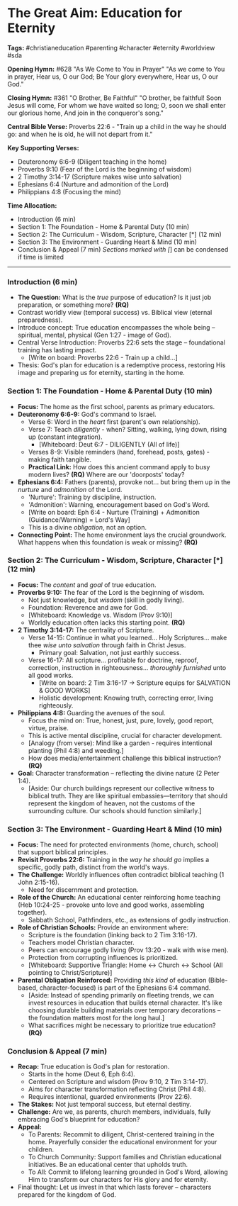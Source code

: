# The Great Aim: Education for Eternity

**Tags:** #christianeducation #parenting #character #eternity #worldview #sda

**Opening Hymn:** #628 "As We Come to You in Prayer"
"As we come to You in prayer, Hear us, O our God; Be Your glory everywhere, Hear us, O our God."

**Closing Hymn:** #361 "O Brother, Be Faithful"
"O brother, be faithful! Soon Jesus will come, For whom we have waited so long; O, soon we shall enter our glorious home, And join in the conqueror's song."

**Central Bible Verse:** Proverbs 22:6 - "Train up a child in the way he should go: and when he is old, he will not depart from it."

**Key Supporting Verses:**
*   Deuteronomy 6:6-9 (Diligent teaching in the home)
*   Proverbs 9:10 (Fear of the Lord is the beginning of wisdom)
*   2 Timothy 3:14-17 (Scripture makes wise unto salvation)
*   Ephesians 6:4 (Nurture and admonition of the Lord)
*   Philippians 4:8 (Focusing the mind)

**Time Allocation:**
- Introduction (6 min)
- Section 1: The Foundation - Home & Parental Duty (10 min)
- Section 2: The Curriculum - Wisdom, Scripture, Character [*] (12 min)
- Section 3: The Environment - Guarding Heart & Mind (10 min)
- Conclusion & Appeal (7 min)
*Sections marked with [*] can be condensed if time is limited

---

### Introduction (6 min)

-   **The Question:** What is the *true* purpose of education? Is it just job preparation, or something more? **(RQ)**
-   Contrast worldly view (temporal success) vs. Biblical view (eternal preparedness).
-   Introduce concept: True education encompasses the whole being – spiritual, mental, physical (Gen 1:27 - image of God).
-   Central Verse Introduction: Proverbs 22:6 sets the stage – foundational training has lasting impact.
    -   [Write on board: Proverbs 22:6 - Train up a child...]
-   Thesis: God's plan for education is a redemptive process, restoring His image and preparing us for eternity, starting in the home.

### Section 1: The Foundation - Home & Parental Duty (10 min)

-   **Focus:** The home as the first school, parents as primary educators.
-   **Deuteronomy 6:6-9:** God's command to Israel.
    -   Verse 6: Word in the *heart* first (parent's own relationship).
    -   Verse 7: Teach *diligently* - when? Sitting, walking, lying down, rising up (constant integration).
        -   [Whiteboard: Deut 6:7 - DILIGENTLY (All of life)]
    -   Verses 8-9: Visible reminders (hand, forehead, posts, gates) - making faith tangible.
    -   **Practical Link:** How does this ancient command apply to busy modern lives? **(RQ)** Where are our 'doorposts' today?
-   **Ephesians 6:4:** Fathers (parents), provoke not... but bring them up in the *nurture* and *admonition* of the Lord.
    -   'Nurture': Training by discipline, instruction.
    -   'Admonition': Warning, encouragement based on God's Word.
    -   [Write on board: Eph 6:4 - Nurture (Training) + Admonition (Guidance/Warning) = Lord's Way]
    -   This is a divine *obligation*, not an option.
-   **Connecting Point:** The home environment lays the crucial groundwork. What happens when this foundation is weak or missing? **(RQ)**

### Section 2: The Curriculum - Wisdom, Scripture, Character [*] (12 min)

-   **Focus:** The *content* and *goal* of true education.
-   **Proverbs 9:10:** The fear of the Lord is the beginning of wisdom.
    -   Not just knowledge, but *wisdom* (skill in godly living).
    -   Foundation: Reverence and awe for God.
    -   [Whiteboard: Knowledge vs. Wisdom (Prov 9:10)]
    -   Worldly education often lacks this starting point. **(RQ)**
-   **2 Timothy 3:14-17:** The centrality of Scripture.
    -   Verse 14-15: Continue in what you learned... Holy Scriptures... make thee *wise unto salvation* through faith in Christ Jesus.
        -   Primary goal: Salvation, not just earthly success.
    -   Verse 16-17: All scripture... profitable for doctrine, reproof, correction, instruction in righteousness... *thoroughly furnished* unto all good works.
        -   [Write on board: 2 Tim 3:16-17 -> Scripture equips for SALVATION & GOOD WORKS]
        -   Holistic development: Knowing truth, correcting error, living righteously.
-   **Philippians 4:8:** Guarding the avenues of the soul.
    -   Focus the mind on: True, honest, just, pure, lovely, good report, virtue, praise.
    -   This is active mental discipline, crucial for character development.
    -   [Analogy (from verse): Mind like a garden - requires intentional planting (Phil 4:8) and weeding.]
    -   How does media/entertainment challenge this biblical instruction? **(RQ)**
-   **Goal:** Character transformation – reflecting the divine nature (2 Peter 1:4).
    -   [Aside: Our church buildings represent our collective witness to biblical truth. They are like spiritual embassies—territory that should represent the kingdom of heaven, not the customs of the surrounding culture. Our schools should function similarly.]

### Section 3: The Environment - Guarding Heart & Mind (10 min)

-   **Focus:** The need for protected environments (home, church, school) that support biblical principles.
-   **Revisit Proverbs 22:6:** Training in the *way he should go* implies a specific, godly path, distinct from the world's ways.
-   **The Challenge:** Worldly influences often contradict biblical teaching (1 John 2:15-16).
    -   Need for discernment and protection.
-   **Role of the Church:** An educational center reinforcing home teaching (Heb 10:24-25 - provoke unto love and good works, assembling together).
    -   Sabbath School, Pathfinders, etc., as extensions of godly instruction.
-   **Role of Christian Schools:** Provide an environment where:
    -   Scripture is the foundation (linking back to 2 Tim 3:16-17).
    -   Teachers model Christian character.
    -   Peers can encourage godly living (Prov 13:20 - walk with wise men).
    -   Protection from corrupting influences is prioritized.
    -   [Whiteboard: Supportive Triangle: Home <-> Church <-> School (All pointing to Christ/Scripture)]
-   **Parental Obligation Reinforced:** Providing *this kind* of education (Bible-based, character-focused) is part of the Ephesians 6:4 command.
    -   [Aside: Instead of spending primarily on fleeting trends, we can invest resources in education that builds eternal character. It's like choosing durable building materials over temporary decorations – the foundation matters most for the long haul.]
    -   What sacrifices might be necessary to prioritize true education? **(RQ)**

### Conclusion & Appeal (7 min)

-   **Recap:** True education is God's plan for restoration.
    -   Starts in the home (Deut 6, Eph 6:4).
    -   Centered on Scripture and wisdom (Prov 9:10, 2 Tim 3:14-17).
    -   Aims for character transformation reflecting Christ (Phil 4:8).
    -   Requires intentional, guarded environments (Prov 22:6).
-   **The Stakes:** Not just temporal success, but eternal destiny.
-   **Challenge:** Are we, as parents, church members, individuals, fully embracing God's blueprint for education?
-   **Appeal:**
    -   To Parents: Recommit to diligent, Christ-centered training in the home. Prayerfully consider the educational environment for your children.
    -   To Church Community: Support families and Christian educational initiatives. Be an educational center that upholds truth.
    -   To All: Commit to lifelong learning grounded in God's Word, allowing Him to transform our characters for His glory and for eternity.
-   Final thought: Let us invest in that which lasts forever – characters prepared for the kingdom of God.